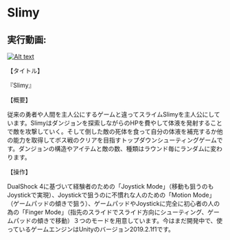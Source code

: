 # Slimy

## 実行動画:

[![Alt text](https://img.youtube.com/vi/5vEQ2urDnJs/0.jpg)](https://www.youtube.com/watch?v=5vEQ2urDnJs)

【タイトル】

『Slimy』


【概要】

従来の勇者や人間を主人公にするゲームと違ってスライムSlimyを主人公にしています。Slimyはダンジョンを探索しながらのHPを費やして体液を発射することで敵を攻撃していく。そして倒した敵の死体を食って自分の体液を補充するか他の能力を取得してボス戦のクリアを目指すトップダウンシューティングゲームです。ダンジョンの構造やアイテムと敵の数、種類はラウンド毎にランダムに変わります。

【操作】

DualShock 4に基づいて経験者のための「Joystick Mode」（移動も狙うのもJoystickで実現）、Joystickで狙うのに不慣れな人のための「Motion Mode」（ゲームパッドの傾きで狙う）、ゲームパッドやJoystickに完全に初心者の人の為の「Finger Mode」（指先のスライドでスライド方向にシューティング、ゲームパッドの傾きで移動）３つのモードを用意しています。今はまだ開発中で、使っているゲームエンジンはUnityのバージョン2019.2.1f1です。
